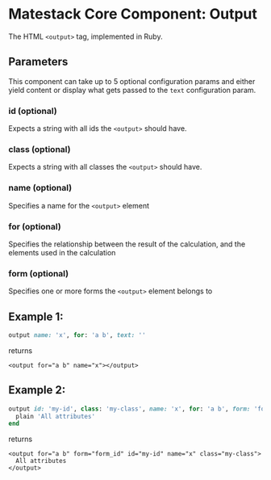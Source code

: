 # Matestack Core Component: Output

The HTML `<output>` tag, implemented in Ruby.

## Parameters

This component can take up to 5 optional configuration params and either yield content or display what gets passed to the `text` configuration param.

### id \(optional\)

Expects a string with all ids the `<output>` should have.

### class \(optional\)

Expects a string with all classes the `<output>` should have.

### name \(optional\)

Specifies a name for the `<output>` element

### for \(optional\)

Specifies the relationship between the result of the calculation, and the elements used in the calculation

### form \(optional\)

Specifies one or more forms the `<output>` element belongs to

## Example 1:

```ruby
output name: 'x', for: 'a b', text: ''
```

returns

```markup
<output for="a b" name="x"></output>
```

## Example 2:

```ruby
output id: 'my-id', class: 'my-class', name: 'x', for: 'a b', form: 'form_id' do
  plain 'All attributes'
end
```

returns

```markup
<output for="a b" form="form_id" id="my-id" name="x" class="my-class">
  All attributes
</output>
```

